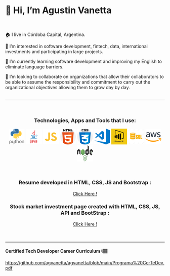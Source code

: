 # 👋 Hi, I’m Agustin Vanetta

<br>

🏠 I live in Córdoba Capital, Argentina.

👀 I’m interested in software development, fintech, data, international investments and participating in large projects.

🌱 I’m currently learning software development and improving my English to eliminate language barriers.

💞️ I’m looking to collaborate on organizations that allow their collaborators to be able to assume the responsibility and commitment to carry out the organizational objectives allowing them to grow day by day.
<br>
<br>

<hr></hr>

<br>
<h3 align="center">Technologies, Apps and Tools that I use:</h3>
<p align="center">
<img src="https://github.com/agvanetta/agvanetta/blob/main/img/python.png" width="50" height="50"> <img src="https://github.com/agvanetta/agvanetta/blob/main/img/java.png" width="50" height="50">
<img src="https://github.com/agvanetta/agvanetta/blob/main/img/js.png" width="50" height="50">
<img src="https://github.com/agvanetta/agvanetta/blob/main/img/html.png" width="50" height="50">
<img src="https://github.com/agvanetta/agvanetta/blob/main/img/css.png" width="50" height="50">
<img src="https://github.com/agvanetta/agvanetta/blob/main/img/visual.png" width="50" height="50">
<img src="https://github.com/agvanetta/agvanetta/blob/main/img/powerbi.jpg" width="50" height="50">
<img src="https://github.com/agvanetta/agvanetta/blob/main/img/sql.webp" width="50" height="50">
<img src="https://github.com/agvanetta/agvanetta/blob/main/img/aws.png" width="50" height="50">
<img src="https://github.com/agvanetta/agvanetta/blob/main/img/node.png" width="50" height="50">
</p>
<br>

<section align="center">  
<h3> Resume developed in HTML, CSS, JS and Bootstrap : </h3>
<a href="https://agvanetta.github.io/IPortfolio/" target="blank"> Click Here !</a>
<br>
<h3> Stock market investment page created with HTML, CSS, JS, API and BootStrap :  </h3>
<a href="https://agvanetta.github.io/Front-End/InverLatam" target="blank"> Click Here !</a>
</section>

<!--
<p align="center"><img align="center" src="https://github-readme-stats.vercel.app/api/top-langs?username=agvanetta&show_icons=true&locale=en&layout=compact" alt="agvanetta" /></p>
-->

<br>
<br>
<hr></hr>

#### Certified Tech Developer Career Curriculum 👇🏽
https://github.com/agvanetta/agvanetta/blob/main/Programa%20CerTeDev.pdf
